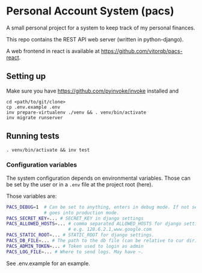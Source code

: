 # Personal Account System (pacs)

A small personal project for a system to keep track of my personal finances.

This repo contains the REST API web server (written in python-django).

A web frontend in react is available at https://github.com/vitorqb/pacs-react.

## Setting up

Make sure you have https://github.com/pyinvoke/invoke installed and

```
cd <path/to/git/clone>
cp .env.example .env
inv prepare-virtualenv ./venv && . venv/bin/activate
inv migrate runserver
```

## Running tests

```
. venv/bin/activate && inv test
```

### Configuration variables

The system configuration depends on environmental variables. Those can
be set by the user or in a `.env` file at the project root (here).

Those variables are:
```bash
PACS_DEBUG=1  # Can be set to anything, enters in debug mode. If not set
              # goes into production mode.
PACS_SECRET_KEY=... # SECRET_KEY in django settings
PACS_ALLOWED_HOSTS=... # comma separated ALLOWED_HOSTS for django settings
                       # e.g. 128.6.2.1,www.google.com
PACS_STATIC_ROOT=... # STATIC_ROOT for django settings.
PACS_DB_FILE=... # The path to the db file (can be relative to cur dir)
PACS_ADMIN_TOKEN=... # Token used to login as admin
PACS_LOG_FILE=... # Where to send logs. May have ~.
```

See .env.example for an example.
